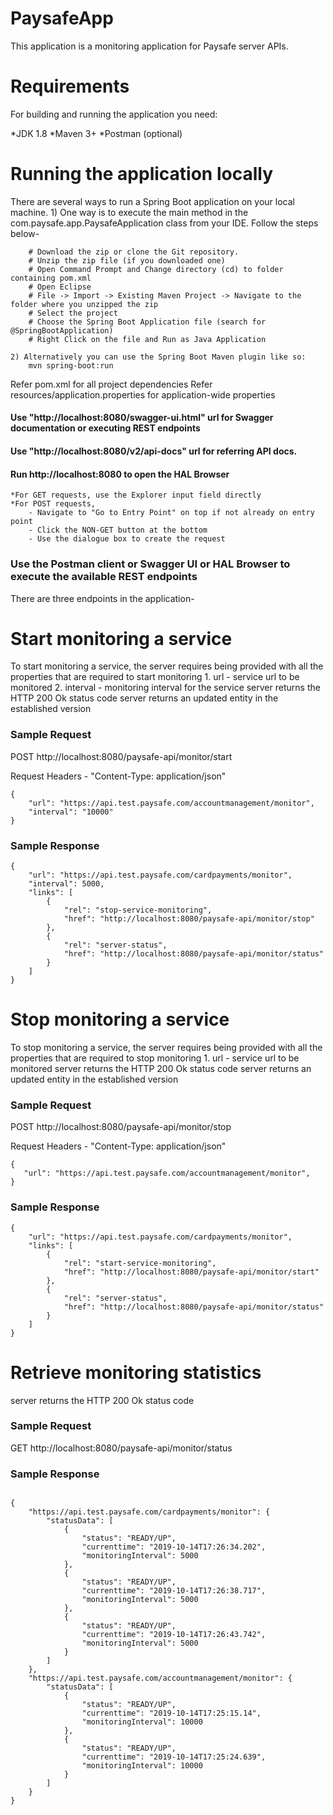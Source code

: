 # PaysafeApp
This application is a monitoring application for Paysafe server APIs.

# Requirements
For building and running the application you need:

*JDK 1.8
*Maven 3+
*Postman (optional)

# Running the application locally
There are several ways to run a Spring Boot application on your local machine. 
	1) One way is to execute the main method in the com.paysafe.app.PaysafeApplication class from your IDE. Follow the steps below-
	
		# Download the zip or clone the Git repository.
		# Unzip the zip file (if you downloaded one)
		# Open Command Prompt and Change directory (cd) to folder containing pom.xml
		# Open Eclipse
		# File -> Import -> Existing Maven Project -> Navigate to the folder where you unzipped the zip
		# Select the project
		# Choose the Spring Boot Application file (search for @SpringBootApplication)
		# Right Click on the file and Run as Java Application

	2) Alternatively you can use the Spring Boot Maven plugin like so:
		mvn spring-boot:run
		
Refer pom.xml for all project dependencies
Refer resources/application.properties for application-wide properties
		
#### Use "http://localhost:8080/swagger-ui.html" url for Swagger documentation or executing REST endpoints
#### Use "http://localhost:8080/v2/api-docs" url for referring API docs.
#### Run http://localhost:8080 to open the HAL Browser
	*For GET requests, use the Explorer input field directly
	*For POST requests, 
		- Navigate to "Go to Entry Point" on top if not already on entry point
		- Click the NON-GET button at the bottom
		- Use the dialogue box to create the request
		
### Use the Postman client or Swagger UI or HAL Browser to execute the available REST endpoints

There are three endpoints in the application-

# Start monitoring a service

To start monitoring a service, the server requires being provided with all the properties that are required to start monitoring
	1. url - service url to be monitored
	2. interval - monitoring interval for the service
server returns the HTTP 200 Ok status code
server returns an updated entity in the established version

### Sample Request

POST http://localhost:8080/paysafe-api/monitor/start

Request Headers - "Content-Type: application/json"

```
{
    "url": "https://api.test.paysafe.com/accountmanagement/monitor",
    "interval": "10000"
}

```

### Sample Response

```
{
    "url": "https://api.test.paysafe.com/cardpayments/monitor",
    "interval": 5000,
    "links": [
        {
            "rel": "stop-service-monitoring",
            "href": "http://localhost:8080/paysafe-api/monitor/stop"
        },
        {
            "rel": "server-status",
            "href": "http://localhost:8080/paysafe-api/monitor/status"
        }
    ]
} 

```

# Stop monitoring a service

To stop monitoring a service, the server requires being provided with all the properties that are required to stop monitoring
	1. url - service url to be monitored
server returns the HTTP 200 Ok status code
server returns an updated entity in the established version

### Sample Request

POST http://localhost:8080/paysafe-api/monitor/stop

Request Headers - "Content-Type: application/json"
 
 ```
{
    "url": "https://api.test.paysafe.com/accountmanagement/monitor",
}

```

### Sample Response

```
{
    "url": "https://api.test.paysafe.com/cardpayments/monitor",
    "links": [
        {
            "rel": "start-service-monitoring",
            "href": "http://localhost:8080/paysafe-api/monitor/start"
        },
        {
            "rel": "server-status",
            "href": "http://localhost:8080/paysafe-api/monitor/status"
        }
    ]
}

```


# Retrieve monitoring statistics

server returns the HTTP 200 Ok status code

### Sample Request

GET http://localhost:8080/paysafe-api/monitor/status

### Sample Response

```

{
    "https://api.test.paysafe.com/cardpayments/monitor": {
        "statusData": [
            {
                "status": "READY/UP",
                "currenttime": "2019-10-14T17:26:34.202",
                "monitoringInterval": 5000
            },
            {
                "status": "READY/UP",
                "currenttime": "2019-10-14T17:26:38.717",
                "monitoringInterval": 5000
            },
            {
                "status": "READY/UP",
                "currenttime": "2019-10-14T17:26:43.742",
                "monitoringInterval": 5000
            }
        ]
    },
    "https://api.test.paysafe.com/accountmanagement/monitor": {
        "statusData": [
            {
                "status": "READY/UP",
                "currenttime": "2019-10-14T17:25:15.14",
                "monitoringInterval": 10000
            },
            {
                "status": "READY/UP",
                "currenttime": "2019-10-14T17:25:24.639",
                "monitoringInterval": 10000
            }
        ]
    }
}

```






